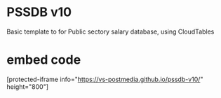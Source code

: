 # PSSDB v10
Basic template to for Public sectory salary database, using CloudTables

# embed code
[protected-iframe info="https://vs-postmedia.github.io/pssdb-v10/" height="800"]
